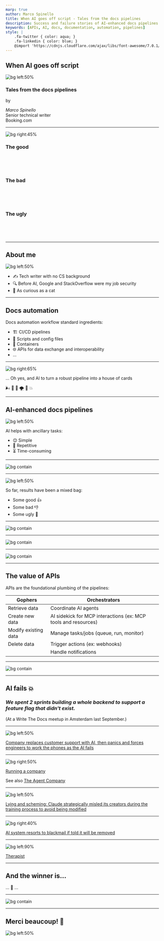 ```yaml
---
marp: true
author: Marco Spinello
title: When AI goes off script - Tales from the docs pipelines
description: Success and failure stories of AI-enhanced docs pipelines
keywords: [APIs, AI, docs, documentation, automation, pipelines]
style: |
    .fa-twitter { color: aqua; }
    .fa-linkedin { color: blue; }
    @import 'https://cdnjs.cloudflare.com/ajax/libs/font-awesome/7.0.1/css/all.min.css'
---
```


<!-- 
<script type="module">
    import mermaid from 'https://cdn.jsdelivr.net/npm/mermaid@11/dist/mermaid.esm.min.mjs';
</script>
-->

## When AI goes off script

![bg left:50%](../assets/img/ai-generated-8764598_1280.jpg)

### Tales from the docs pipelines

by

*Marco Spinello* \
Senior technical writer \
Booking.com

---

![bg right:45%](../assets/img/good-the-bad-and-the-ugly.jpg)

### <span><i class="fa-regular fa-face-smile"></i> The good</span>
<br /><br /><br />

### <span><i class="fa-regular fa-face-frown"></i> The bad</span>
<br /><br /><br />

### <span><i class="fa-regular fa-face-angry"></i> The ugly</span>
<br /><br /><br />

---

## About me

![bg left:50%](../assets/img/valley-of-fires-105.jpg)

- ✍️ Tech writer with no CS background
- 🔍 Before AI, Google and StackOverflow were my job security
- 🐾 As curious as a cat

---

## Docs automation

Docs automation workflow standard ingredients:

- 🏗️ CI/CD pipelines
- 📝 Scripts and config files
- 🐳 Containers
- 🌐 APIs for data exchange and interoperability 
- ...

---

![bg right:65%](../assets/img/ai-generated-8583250_1280.jpg)

... Oh yes, and AI to turn a robust pipeline into a house of cards

🌬️ 💨 🎐 🌪️ 🤖 💥

---

## AI-enhanced docs pipelines

![bg left:50%](../assets/img/metropolis-clock-1927.jpg)

AI helps with ancillary tasks:

- 😌 Simple
- 🔁 Repetitive
- ⏳ Time-consuming

<!-- AI is good at probabilistic quality: good enough. Bad at deterministic quality: exact, repeatable, always 100% consistent -->

---

![bg contain](../assets/img/ai-api-docs-automation.png)

---

![bg left:50%](../assets/img/ai-creepy-doll-1280.jpg)

So far, results have been a mixed bag:
- Some good 👍
- Some bad 👎
- Some ugly 💩

---

![bg contain](../assets/img/ai-api-docs-automation-Good.png)

---

![bg contain](../assets/img/ai-api-docs-automation-Bad.png)

---

![bg contain](../assets/img/ai-api-docs-automation-Ugly.png)

---

## The value of APIs

APIs are the foundational plumbing of the pipelines:

| Gophers | Orchestrators |
|---|---|
| Retrieve data | Coordinate AI agents |
| Create new data | AI sidekick for MCP interactions (ex: MCP tools and resources) |
| Modify existing data | Manage tasks/jobs (queue, run, monitor) |
| Delete data | Trigger actions (ex: webhooks) |
| | Handle notifications |

<!-- For example: Would you delegate authentication and authorization to AI? -->

---

![bg contain](../assets/img/api-in-ai-pipelines.png)

---

## AI fails 💥

### <span><i class="fa-solid fa-quote-left"></i>*We spent 2 sprints building a whole backend to support a feature flag that didn't exist.*<i class="fa-solid fa-quote-right"></i></span>

(At a Write The Docs meetup in Amsterdam last September.)

---

![bg left:50%](../assets/img/ai-customer-support.jpg)

[Company replaces customer support with AI, then panics and forces engineers to work the phones as the AI fails](https://futurism.com/klarna-ai-automation-engineers)

---

![bg right:50%](../assets/img/ai-corporate.jpg)

[Running a company](https://futurism.com/professors-company-ai-agents)

See also [The Agent Company](https://the-agent-company.com/)

---

![bg left:50%](../assets/img/deceptive-wolves-1280.png)

[Lying and scheming: Claude strategically misled its creators during the training process to avoid being modified](https://time.com/7202784/ai-research-strategic-lying/)

---

![bg right:40%](../assets/img/clown-threaten-1920.jpg)

[AI system resorts to blackmail if told it will be removed](https://www.bbc.com/news/articles/cpqeng9d20go)

---

![bg left:90%](../assets/img/ai-therapist.png)

[Therapist](https://futurism.com/therapy-chatbot-addict-meth)

---

## And the winner is... <i class="fa-solid fa-drum"></i>

... 🥁 ...

---

![bg contain](../assets/img/gen-ai-ethical-ai.png)

<!-- Newfoundland, CA. Report to shape their education roadmap for the next 10 years.
    Even with AI and fake sources, it took 18 months -->

---

## Merci beaucoup! 🙏

![bg left:50%](../assets/img/the-good-the-bad-and-the-ugly-fr.jpg)
